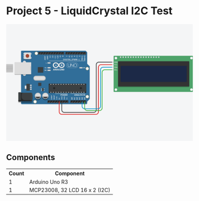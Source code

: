 # Project 5 - LiquidCrystal I2C Test

<div align="center">
    <img src="schema.png">
</div>

## Components
<table>

<tr>
 <th>Count</th>
 <th>Component</th>
</tr>
<tr>
    <td>1</td>
    <td>Arduino Uno R3</td>
</tr>
<tr>
    <td>1</td>
    <td>MCP23008, 32 LCD 16 x 2 (I2C)</td>
</tr>
</table>